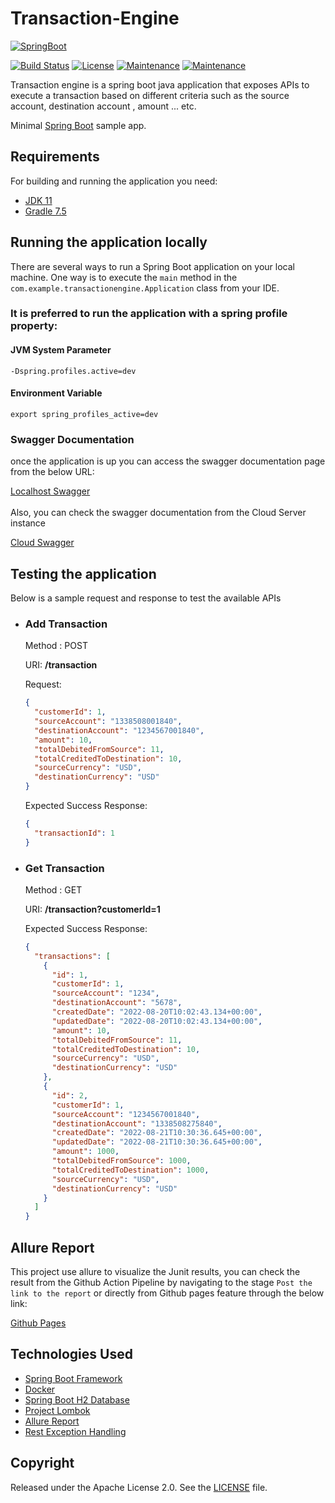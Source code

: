 # Transaction-Engine
[![SpringBoot](https://img.shields.io/badge/Spring_Boot-F2F4F9?style=for-the-badge&logo=spring-boot)](http://projects.spring.io/spring-boot/)

[![Build Status](https://github.com/princebayan/transaction-engine/actions/workflows/transaction-engine-pipeline.yaml/badge.svg)](https://github.com/princebayan/transaction-engine/actions)
[![License](http://img.shields.io/:license-apache-blue.svg)](http://www.apache.org/licenses/LICENSE-2.0.html)
[![Maintenance](https://img.shields.io/badge/Maintained%3F-yes-green.svg)](https://GitHub.com/Naereen/StrapDown.js/graphs/commit-activity)
[![Maintenance](https://img.shields.io/badge/Docker-2CA5E0?style=for-the-badge&logo=docker&logoColor=white)](https://www.docker.com)

Transaction engine is a spring boot java application that exposes APIs to execute a transaction based on different criteria 
such as the source account, destination account , amount ... etc. 


Minimal [Spring Boot](http://projects.spring.io/spring-boot/) sample app.


## Requirements

For building and running the application you need:

- [JDK 11](https://www.oracle.com/java/technologies/javase/jdk11-archive-downloads.html)
- [Gradle 7.5](https://services.gradle.org/distributions/gradle-7.5-bin.zip)

## Running the application locally

There are several ways to run a Spring Boot application on your local machine. One way is to execute the `main` method in the `com.example.transactionengine.Application` class from your IDE.

<h3>It is preferred to run the application with a spring profile property:</h3> 

<h4>JVM System Parameter</h4>

```shell
-Dspring.profiles.active=dev
```
<h4>Environment Variable</h4>

```shell
export spring_profiles_active=dev
```
<h3>Swagger Documentation</h3>
once the application is up you can access the swagger documentation page from the 
below URL:
<br>

[Localhost Swagger](http://localhost:8082/swagger-ui.html)
<br>
<br>
Also, you can check the swagger documentation from the Cloud Server instance
<br>

[Cloud Swagger](http://137.184.12.5:8082/swagger-ui.html)

## Testing the application

Below is a sample request and response to test the available APIs

- ### Add Transaction
    Method : POST

    URI: <b>/transaction</b>

    Request:

    ```json
    {
      "customerId": 1,
      "sourceAccount": "1338508001840",
      "destinationAccount": "1234567001840",
      "amount": 10,
      "totalDebitedFromSource": 11,
      "totalCreditedToDestination": 10,
      "sourceCurrency": "USD",
      "destinationCurrency": "USD"
    }
    ```
    Expected Success Response: 
    
    ```json
    {
      "transactionId": 1
    }
    ```

- ### Get Transaction
    Method : GET

    URI: <b>/transaction?customerId=1</b>

    Expected Success Response:

    ```json
    {
      "transactions": [
        {
          "id": 1,
          "customerId": 1,
          "sourceAccount": "1234",
          "destinationAccount": "5678",
          "createdDate": "2022-08-20T10:02:43.134+00:00",
          "updatedDate": "2022-08-20T10:02:43.134+00:00",
          "amount": 10,
          "totalDebitedFromSource": 11,
          "totalCreditedToDestination": 10,
          "sourceCurrency": "USD",
          "destinationCurrency": "USD"
        },
        {
          "id": 2,
          "customerId": 1,
          "sourceAccount": "1234567001840",
          "destinationAccount": "1338508275840",
          "createdDate": "2022-08-21T10:30:36.645+00:00",
          "updatedDate": "2022-08-21T10:30:36.645+00:00",
          "amount": 1000,
          "totalDebitedFromSource": 1000,
          "totalCreditedToDestination": 1000,
          "sourceCurrency": "USD",
          "destinationCurrency": "USD"
        }
      ]
    }
    ```

## Allure Report
This project use allure to visualize the Junit results, you can check the result
from the Github Action Pipeline by navigating to the stage `Post the link to the report` 
or directly from Github pages feature through the below link:

[Github Pages](https://princebayan.github.io/transaction-engine/)


## Technologies Used

- [Spring Boot Framework](http://projects.spring.io/spring-boot/)
- [Docker](https://www.docker.com)
- [Spring Boot H2 Database](https://www.baeldung.com/spring-boot-h2-database)
- [Project Lombok](https://projectlombok.org/)
- [Allure Report](https://qameta.io/allure-report/)
- [Rest Exception Handling](https://www.baeldung.com/exception-handling-for-rest-with-spring)


## Copyright

Released under the Apache License 2.0. See the [LICENSE](https://github.com/princebayan/transaction-engine/blob/develop/LICENSE.txt) file.
